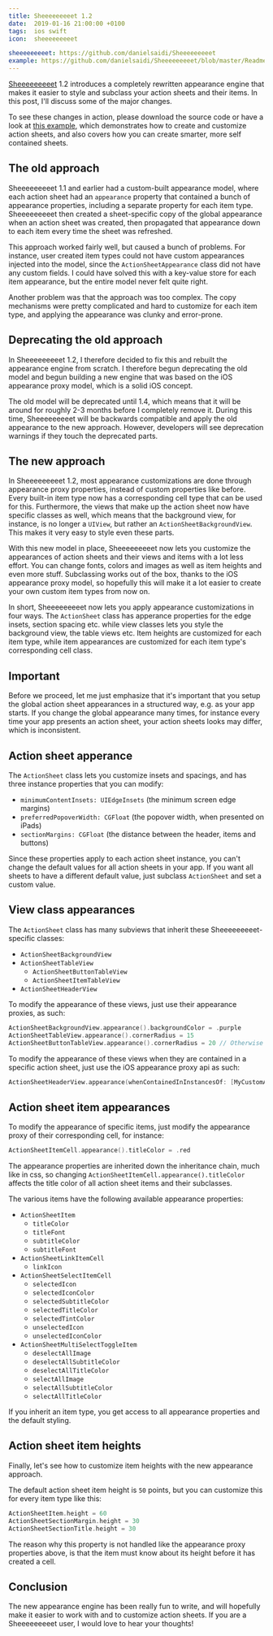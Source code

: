 ```yaml
---
title: Sheeeeeeeeet 1.2
date:  2019-01-16 21:00:00 +0100
tags:  ios swift
icon:  sheeeeeeeeet

sheeeeeeeeet: https://github.com/danielsaidi/Sheeeeeeeeet
example: https://github.com/danielsaidi/Sheeeeeeeeet/blob/master/Readmes/Advanced-Example.md
---
```


[Sheeeeeeeeet]({{page.sheeeeeeeeet}}) 1.2 introduces a completely rewritten appearance engine that makes it easier to style and subclass your action sheets and their items. In this post, I'll discuss some of the major changes.

To see these changes in action, please download the source code or have a look at [this example]({{page.example}}), which demonstrates how to create and customize action sheets, and also covers how you can create smarter, more self contained sheets.


## The old approach

Sheeeeeeeeet 1.1 and earlier had a custom-built appearance model, where each action sheet had an `appearance` property that contained a bunch of appearance properties, including a separate property for each item type. Sheeeeeeeeet then created a sheet-specific copy of the global appearance when an action sheet was created, then propagated that appearance down to each item every time the sheet was refreshed.

This approach worked fairly well, but caused a bunch of problems. For instance, user created item types could not have custom appearances injected into the model, since the `ActionSheetAppearance` class did not have any custom fields. I could have solved this with a key-value store for each item appearance, but the entire model never felt quite right.

Another problem was that the approach was too complex. The copy mechanisms were pretty complicated and hard to customize for each item type, and applying the appearance was clunky and error-prone.


## Deprecating the old approach

In Sheeeeeeeeet 1.2, I therefore decided to fix this and rebuilt the appearance engine from scratch. I therefore begun deprecating the old model and begun building a new engine that was based on the iOS appearance proxy model, which is a solid iOS concept.

The old model will be deprecated until 1.4, which means that it will be around for roughly 2-3 months before I completely remove it. During this time, Sheeeeeeeeet will be backwards compatible and apply the old appearance to the new approach. However, developers will see deprecation warnings if they touch the deprecated parts.


## The new approach

In Sheeeeeeeeet 1.2, most appearance customizations are done through appearance proxy properties, instead of custom properties like before. Every built-in item type now has a corresponding cell type that can be used for this. Furthermore, the views that make up the action sheet now have specific classes as well, which means that the background view, for instance, is no longer a `UIView`, but rather an `ActionSheetBackgroundView`. This makes it very easy to style even these parts.

With this new model in place, Sheeeeeeeeet now lets you customize the appearances of action sheets and their views and items with a lot less effort. You can change fonts, colors and images as well as item heights and even more stuff. Subclassing works out of the box, thanks to the iOS appearance proxy model, so hopefully this will make it a lot easier to create your own custom item types from now on.

In short, Sheeeeeeeeet now lets you apply appearance customizations in four ways. The `ActionSheet` class has apperance properties for the edge insets, section spacing etc. while view classes lets you style the background view, the table views etc. Item heights are customized for each item type, while item appearances are customized for each item type's corresponding cell class.


## Important

Before we proceed, let me just emphasize that it's important that you setup the global action sheet appearances in a structured way, e.g. as your app starts. If you change the global appearance many times, for instance every time your app presents an action sheet, your action sheets looks may differ, which is inconsistent.


## Action sheet apperance

The `ActionSheet` class lets you customize insets and spacings, and has three instance properties that you can modify:

* `minimumContentInsets: UIEdgeInsets` (the minimum screen edge margins)
* `preferredPopoverWidth: CGFloat` (the popover width, when presented on iPads)
* `sectionMargins: CGFloat` (the distance between the header, items and buttons)

Since these properties apply to each action sheet instance, you can't change the
default values for all action sheets in your app. If you want all sheets to have
a different default value, just subclass `ActionSheet` and set a custom value.


## View class appearances

The `ActionSheet` class has many subviews that inherit these Sheeeeeeeeet-specific classes:

* `ActionSheetBackgroundView`
* `ActionSheetTableView`
    * `ActionSheetButtonTableView`
    * `ActionSheetItemTableView` 
* `ActionSheetHeaderView`

To modify the appearance of these views, just use their appearance proxies, as such:

```swift
ActionSheetBackgroundView.appearance().backgroundColor = .purple
ActionSheetTableView.appearance().cornerRadius = 15
ActionSheetButtonTableView.appearance().cornerRadius = 20 // Otherwise 15
```

To modify the appearance of these views when they are contained in a specific action sheet, just use the iOS appearance proxy api as such:

```swift
ActionSheetHeaderView.appearance(whenContainedInInstancesOf: [MyCustomActionSheet.self]).backgroundColor = .blue
```


## Action sheet item appearances

To modify the appearance of specific items, just modify the appearance proxy of their corresponding cell, for instance:

```swift
ActionSheetItemCell.appearance().titleColor = .red
```

The appearance properties are inherited down the inheritance chain, much like in css, so changing `ActionSheetItemCell.appearance().titleColor` affects the title color of all action sheet items and their subclasses.

The various items have the following available appearance properties:

* `ActionSheetItem`
    * `titleColor`
    * `titleFont`
    * `subtitleColor`
    * `subtitleFont`
* `ActionSheetLinkItemCell`
    * `linkIcon`
* `ActionSheetSelectItemCell`
    * `selectedIcon`
    * `selectedIconColor`
    * `selectedSubtitleColor`
    * `selectedTitleColor`
    * `selectedTintColor`
    * `unselectedIcon`
    * `unselectedIconColor`
* `ActionSheetMultiSelectToggleItem`
    * `deselectAllImage`
    * `deselectAllSubtitleColor`
    * `deselectAllTitleColor`
    * `selectAllImage`
    * `selectAllSubtitleColor`
    * `selectAllTitleColor`

If you inherit an item type, you get access to all appearance properties and the default styling.


## Action sheet item heights

Finally, let's see how to customize item heights with the new appearance approach.

The default action sheet item height is `50` points, but you can customize this for every item type like this:

```swift
ActionSheetItem.height = 60
ActionSheetSectionMargin.height = 30
ActionSheetSectionTitle.height = 30
```

The reason why this property is not handled like the appearance proxy properties above, is that the item must know about its height before it has created a cell.


## Conclusion

The new appearance engine has been really fun to write, and will hopefully make it easier to work with and to customize action sheets. If you are a Sheeeeeeeeet user, I would love to hear your thoughts!